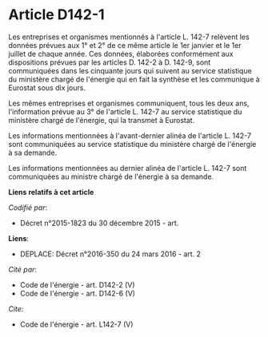 # Article D142-1

Les entreprises et organismes mentionnés à l'article L. 142-7 relèvent les données prévues aux 1° et 2° de ce même article le
1er janvier et le 1er juillet de chaque année. Ces données, élaborées conformément aux dispositions prévues par les articles
D. 142-2 à D. 142-9, sont communiquées dans les cinquante jours qui suivent au service statistique du ministère chargé de
l'énergie qui en fait la synthèse et les communique à Eurostat sous dix jours. 

Les mêmes entreprises et organismes communiquent, tous les deux ans, l'information prévue au 3° de l'article L. 142-7 au
service statistique du ministère chargé de l'énergie, qui la transmet à Eurostat. 

Les informations mentionnées à l'avant-dernier alinéa de l'article L. 142-7 sont communiquées au service statistique du
ministère chargé de l'énergie à sa demande. 

Les informations mentionnées au dernier alinéa de l'article L. 142-7 sont communiquées au ministre chargé de l'énergie à sa
demande.

**Liens relatifs à cet article**

_Codifié par_:

  - Décret n°2015-1823 du 30 décembre 2015 - art.

**Liens**:

  - DEPLACE: Décret n°2016-350 du 24 mars 2016 - art. 2

_Cité par_:

  - Code de l'énergie - art. D142-2 (V)
  - Code de l'énergie - art. D142-6 (V)

_Cite_:

  - Code de l'énergie - art. L142-7 (V)
